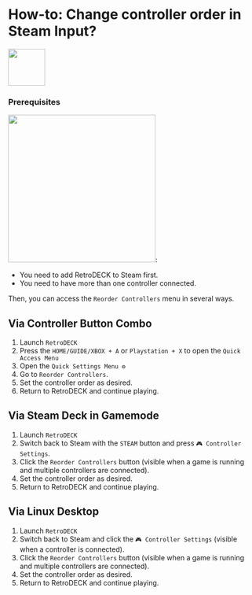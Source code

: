 # How-to: Change controller order in Steam Input?

<img src="../../wiki_icons/pixelitos/emblem-synchronizing.png" width="75">


### Prerequisites

<img src="../../wiki_images/steam/steam-controller-order.png" width="300">:

- You need to add RetroDECK to Steam first.
- You need to have more than one controller connected.

Then, you can access the `Reorder Controllers` menu in several ways.

## Via Controller Button Combo

1. Launch `RetroDECK`
2. Press the `HOME/GUIDE/XBOX + A` or `Playstation + X` to open the `Quick Access Menu`
3. Open the `Quick Settings Menu ⚙️`
4. Go to `Reorder Controllers`.
5. Set the controller order as desired.
6. Return to RetroDECK and continue playing.

## Via Steam Deck in Gamemode

1. Launch `RetroDECK`
2. Switch back to Steam with the `STEAM` button and press `🎮 Controller Settings`.
4. Click the `Reorder Controllers` button (visible when a game is running and multiple controllers are connected).
5. Set the controller order as desired.
6. Return to RetroDECK and continue playing.

## Via Linux Desktop 

1. Launch `RetroDECK`
2. Switch back to Steam and click the `🎮 Controller Settings` (visible when a controller is connected).
3. Click the `Reorder Controllers` button (visible when a game is running and multiple controllers are connected).
5. Set the controller order as desired.
6. Return to RetroDECK and continue playing.
